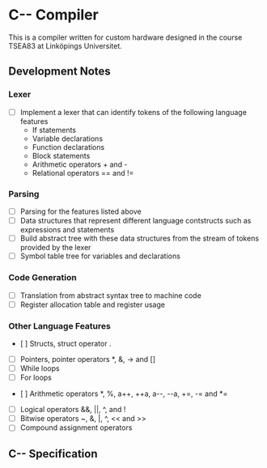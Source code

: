 # C-- Compiler

This is a compiler written for custom hardware designed in the course TSEA83 at Linköpings Universitet.

## Development Notes

### Lexer

- [ ] Implement a lexer that can identify tokens of the following language features
    - If statements
    - Variable declarations
    - Function declarations
    - Block statements
    - Arithmetic operators + and -
    - Relational operators == and !=

### Parsing

- [ ] Parsing for the features listed above
- [ ] Data structures that represent different language contstructs such as expressions and statements
- [ ] Build abstract tree with these data structures from the stream of tokens provided by the lexer
- [ ] Symbol table tree for variables and declarations

### Code Generation

- [ ] Translation from abstract syntax tree to machine code
- [ ] Register allocation table and register usage

### Other Language Features

- [ ] Structs, struct operator .
- [ ] Pointers, pointer operators *, &, -> and []
- [ ] While loops
- [ ] For loops
- [ ] Arithmetic operators *, %, a++, ++a, a--, --a, +=, -= and *=
- [ ] Logical operators &&, ||, ^, and !
- [ ] Bitwise operators ~, &, |, ^, << and >>
- [ ] Compound assignment operators 

## C-- Specification
